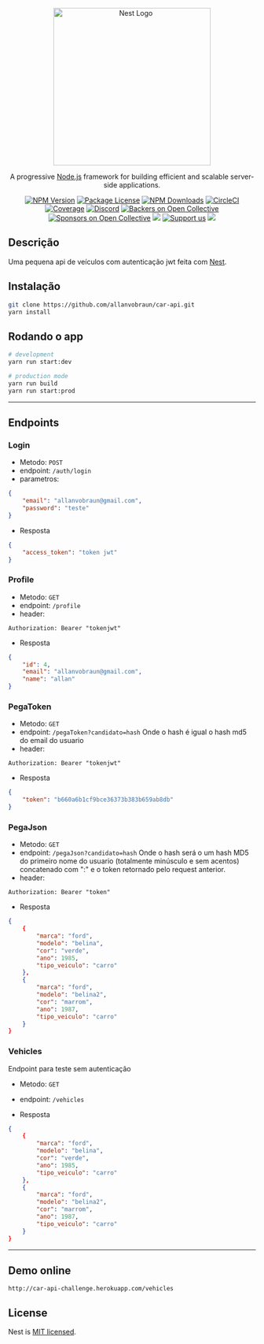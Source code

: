 <p align="center">
  <a href="http://nestjs.com/" target="blank"><img src="https://nestjs.com/img/logo_text.svg" width="320" alt="Nest Logo" /></a>
</p>

[circleci-image]: https://img.shields.io/circleci/build/github/nestjs/nest/master?token=abc123def456
[circleci-url]: https://circleci.com/gh/nestjs/nest

  <p align="center">A progressive <a href="http://nodejs.org" target="_blank">Node.js</a> framework for building efficient and scalable server-side applications.</p>
    <p align="center">
<a href="https://www.npmjs.com/~nestjscore" target="_blank"><img src="https://img.shields.io/npm/v/@nestjs/core.svg" alt="NPM Version" /></a>
<a href="https://www.npmjs.com/~nestjscore" target="_blank"><img src="https://img.shields.io/npm/l/@nestjs/core.svg" alt="Package License" /></a>
<a href="https://www.npmjs.com/~nestjscore" target="_blank"><img src="https://img.shields.io/npm/dm/@nestjs/common.svg" alt="NPM Downloads" /></a>
<a href="https://circleci.com/gh/nestjs/nest" target="_blank"><img src="https://img.shields.io/circleci/build/github/nestjs/nest/master" alt="CircleCI" /></a>
<a href="https://coveralls.io/github/nestjs/nest?branch=master" target="_blank"><img src="https://coveralls.io/repos/github/nestjs/nest/badge.svg?branch=master#9" alt="Coverage" /></a>
<a href="https://discord.gg/G7Qnnhy" target="_blank"><img src="https://img.shields.io/badge/discord-online-brightgreen.svg" alt="Discord"/></a>
<a href="https://opencollective.com/nest#backer" target="_blank"><img src="https://opencollective.com/nest/backers/badge.svg" alt="Backers on Open Collective" /></a>
<a href="https://opencollective.com/nest#sponsor" target="_blank"><img src="https://opencollective.com/nest/sponsors/badge.svg" alt="Sponsors on Open Collective" /></a>
  <a href="https://paypal.me/kamilmysliwiec" target="_blank"><img src="https://img.shields.io/badge/Donate-PayPal-ff3f59.svg"/></a>
    <a href="https://opencollective.com/nest#sponsor"  target="_blank"><img src="https://img.shields.io/badge/Support%20us-Open%20Collective-41B883.svg" alt="Support us"></a>
  <a href="https://twitter.com/nestframework" target="_blank"><img src="https://img.shields.io/twitter/follow/nestframework.svg?style=social&label=Follow"></a>
</p>
  <!--[![Backers on Open Collective](https://opencollective.com/nest/backers/badge.svg)](https://opencollective.com/nest#backer)
  [![Sponsors on Open Collective](https://opencollective.com/nest/sponsors/badge.svg)](https://opencollective.com/nest#sponsor)-->

## Descrição

Uma pequena api  de veículos com autenticação jwt feita com [Nest](https://github.com/nestjs/nest). 

## Instalação

```zsh
git clone https://github.com/allanvobraun/car-api.git
yarn install
```

## Rodando o app

```zsh
# development
yarn run start:dev

# production mode
yarn run build
yarn run start:prod
```

---
## Endpoints

### Login
* Metodo: `POST`
* endpoint: `/auth/login`
* parametros:
```json
{
	"email": "allanvobraun@gmail.com",
	"password": "teste"
}
```

* Resposta
```json
{
	"access_token": "token jwt"
}
```

### Profile
* Metodo: `GET`
* endpoint: `/profile`
* header:
```
Authorization: Bearer "tokenjwt"
```

* Resposta
```json
{
    "id": 4,
    "email": "allanvobraun@gmail.com",
    "name": "allan"
}
```

### PegaToken
* Metodo: `GET`
* endpoint: `/pegaToken?candidato=hash`
Onde o hash é igual o hash md5 do email do usuario
* header:
```
Authorization: Bearer "tokenjwt"
```

* Resposta
```json
{
    "token": "b660a6b1cf9bce36373b383b659ab8db"
}
```

### PegaJson
* Metodo: `GET`
* endpoint: `/pegaJson?candidato=hash`
Onde o hash será o um hash MD5 do primeiro nome do usuario (totalmente minúsculo e
sem acentos) concatenado com ":" e o token retornado pelo request anterior.
* header:
```
Authorization: Bearer "token"
```

* Resposta
```json
{
    {
        "marca": "ford",
        "modelo": "belina",
        "cor": "verde",
        "ano": 1985,
        "tipo_veiculo": "carro"
    },
    {
        "marca": "ford",
        "modelo": "belina2",
        "cor": "marrom",
        "ano": 1987,
        "tipo_veiculo": "carro"
    }
}
```

### Vehicles
Endpoint para teste sem autenticação
* Metodo: `GET`
* endpoint: `/vehicles`

* Resposta
```json
{
    {
        "marca": "ford",
        "modelo": "belina",
        "cor": "verde",
        "ano": 1985,
        "tipo_veiculo": "carro"
    },
    {
        "marca": "ford",
        "modelo": "belina2",
        "cor": "marrom",
        "ano": 1987,
        "tipo_veiculo": "carro"
    }
}
```
---
## Demo online
`http://car-api-challenge.herokuapp.com/vehicles`
## License

Nest is [MIT licensed](LICENSE).
